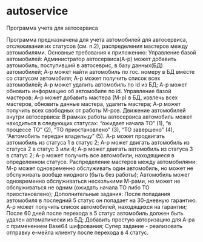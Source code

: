 # autoservice

Программа учета для автосервиса

Программа предназначена для учета автомобилей для автосервиса, отслеживания их статусов (см. п.2), распределения мастеров между автомобилями. 
Основные требования к приложению:
Управление базой автомобилей:
Администратор автосервиса(А-р) может добавить автомобиль, поступивший в автосеврис, в базу данных(БД) автомобилей;
А-р может найти автомобиль по гос. номеру в БД вместе со статусом автомобиля;
А-р может получить список всех автомобилей;
А-р может удалить автомобиль по id из БД;
А-р может обновить информацию об автомобиле по id.
Управление базой мастеров:
А-р может добавить мастера (М-р) в БД, извлечь всех мастеров, обновить данные мастера, удалить мастера;
А-р может получить всех свободных от работы М-ров.
Движение автомобилей внутри автосервиса:
В рамках работы автосервиса автомобиль может находиться в следующих статусах: “ожидает начала ТО” (1), “в процессе ТО” (2), “ТО приостановлено” (3), “ТО завершено” (4), “Автомобиль передан владельцу” (5).
А-р может продвигать автомобиль из статуса 1 в статус 2;
А-р может двигать автомобиль из статуса 2 в статус 3 или 4;
А-р может двигать автомобиль из статуса 3 в статус 2;
А-р может получить все автомобили, находящиеся в определенном статусе.
Распределение мастеров между автомобилями:
М-р может одновременно обслуживать один автомобиль, но может не обслуживать вообще ниодного (быть без работы);
Автомобиль может одновременно обслуживаться несколькими М-рами, но может не обслуживаться не одним (ожидать начала ТО либо ТО приостановлено);
Дополнительные задания:
После попадания автомобиля в последний 5 статус он попадает на 30-дневную гарантию.
А-р может получить список автомобилей, находящихся на гарантии;
После 60 дней после перехода в 5 статус автомобиль должен быть удален автоматически из БД;
Добавить простую авторизацию для А-ра с применением Base64 шифрования;
Супер задание - реализовать отправку е-мейла клиенту после перехода в 4 статус.

